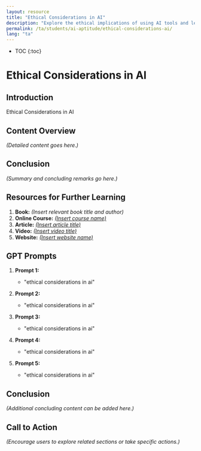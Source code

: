 ```yaml
---
layout: resource
title: "Ethical Considerations in AI"
description: "Explore the ethical implications of using AI tools and learn responsible AI interaction practices."
permalink: /ta/students/ai-aptitude/ethical-considerations-ai/
lang: "ta"
---
```

* TOC
{:toc}

# Ethical Considerations in AI

## Introduction
Ethical Considerations in AI

## Content Overview
*(Detailed content goes here.)*

## Conclusion
*(Summary and concluding remarks go here.)*

## Resources for Further Learning

1. **Book:** *(Insert relevant book title and author)*
2. **Online Course:** [*(Insert course name)*](#)
3. **Article:** [*(Insert article title)*](#)
4. **Video:** [*(Insert video title)*](#)
5. **Website:** [*(Insert website name)*](#)

## GPT Prompts

1. **Prompt 1:**
   - "ethical considerations in ai"

2. **Prompt 2:**
   - "ethical considerations in ai"

3. **Prompt 3:**
   - "ethical considerations in ai"

4. **Prompt 4:**
   - "ethical considerations in ai"

5. **Prompt 5:**
   - "ethical considerations in ai"

## Conclusion
*(Additional concluding content can be added here.)*

## Call to Action
*(Encourage users to explore related sections or take specific actions.)*
